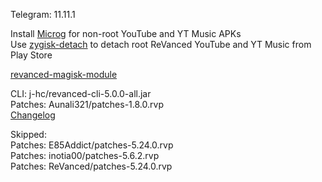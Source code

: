 Telegram: 11.11.1  

Install [Microg](https://github.com/ReVanced/GmsCore/releases) for non-root YouTube and YT Music APKs  
Use [zygisk-detach](https://github.com/j-hc/zygisk-detach) to detach root ReVanced YouTube and YT Music from Play Store  

[revanced-magisk-module](https://github.com/j-hc/revanced-magisk-module)
  
CLI: j-hc/revanced-cli-5.0.0-all.jar  
Patches: Aunali321/patches-1.8.0.rvp  
[Changelog](https://github.com/Aunali321/ReVancedExperiments/releases/tag/v1.8.0)  

Skipped:  
Patches: E85Addict/patches-5.24.0.rvp  
Patches: inotia00/patches-5.6.2.rvp  
Patches: ReVanced/patches-5.24.0.rvp      

